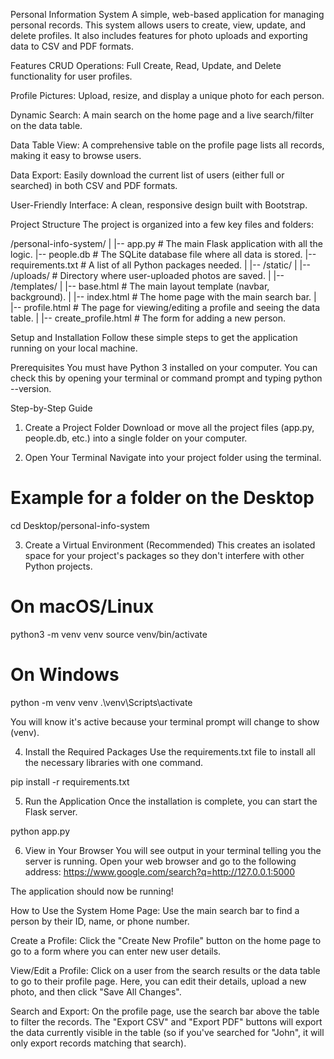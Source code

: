 Personal Information System
A simple, web-based application for managing personal records. This system allows users to create, view, update, and delete profiles. It also includes features for photo uploads and exporting data to CSV and PDF formats.

Features
CRUD Operations: Full Create, Read, Update, and Delete functionality for user profiles.

Profile Pictures: Upload, resize, and display a unique photo for each person.

Dynamic Search: A main search on the home page and a live search/filter on the data table.

Data Table View: A comprehensive table on the profile page lists all records, making it easy to browse users.

Data Export: Easily download the current list of users (either full or searched) in both CSV and PDF formats.

User-Friendly Interface: A clean, responsive design built with Bootstrap.

Project Structure
The project is organized into a few key files and folders:

/personal-info-system/
|
|-- app.py                  # The main Flask application with all the logic.
|-- people.db               # The SQLite database file where all data is stored.
|-- requirements.txt        # A list of all Python packages needed.
|
|-- /static/
|   |-- /uploads/           # Directory where user-uploaded photos are saved.
|
|-- /templates/
|   |-- base.html           # The main layout template (navbar, background).
|   |-- index.html          # The home page with the main search bar.
|   |-- profile.html        # The page for viewing/editing a profile and seeing the data table.
|   |-- create_profile.html # The form for adding a new person.

Setup and Installation
Follow these simple steps to get the application running on your local machine.

Prerequisites
You must have Python 3 installed on your computer. You can check this by opening your terminal or command prompt and typing python --version.

Step-by-Step Guide
1. Create a Project Folder
Download or move all the project files (app.py, people.db, etc.) into a single folder on your computer.

2. Open Your Terminal
Navigate into your project folder using the terminal.

# Example for a folder on the Desktop
cd Desktop/personal-info-system

3. Create a Virtual Environment (Recommended)
This creates an isolated space for your project's packages so they don't interfere with other Python projects.

# On macOS/Linux
python3 -m venv venv
source venv/bin/activate

# On Windows
python -m venv venv
.\venv\Scripts\activate

You will know it's active because your terminal prompt will change to show (venv).

4. Install the Required Packages
Use the requirements.txt file to install all the necessary libraries with one command.

pip install -r requirements.txt

5. Run the Application
Once the installation is complete, you can start the Flask server.

python app.py

6. View in Your Browser
You will see output in your terminal telling you the server is running. Open your web browser and go to the following address:
https://www.google.com/search?q=http://127.0.0.1:5000

The application should now be running!

How to Use the System
Home Page: Use the main search bar to find a person by their ID, name, or phone number.

Create a Profile: Click the "Create New Profile" button on the home page to go to a form where you can enter new user details.

View/Edit a Profile: Click on a user from the search results or the data table to go to their profile page. Here, you can edit their details, upload a new photo, and then click "Save All Changes".

Search and Export: On the profile page, use the search bar above the table to filter the records. The "Export CSV" and "Export PDF" buttons will export the data currently visible in the table (so if you've searched for "John", it will only export records matching that search).
